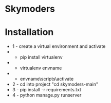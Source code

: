 # Skymoders

# Installation
* 1 - create a virtual environment and activate
*  - pip install virtualenv
*  - virtualenv envname
*  - envname\scripts\activate
* 2 - cd into project "cd skymoders-main"
* 3 - pip install -r requirements.txt
* 4 - python manage.py runserver

